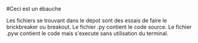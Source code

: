 #Ceci est un ébauche

Les fichiers se trouvant dans le dépot sont des essais de faire le brickbreaker ou breakout.
Le fichier .py contient le code source.
Le fichier .pyw contient le code mais s'execute sans utilisation du terminal.
